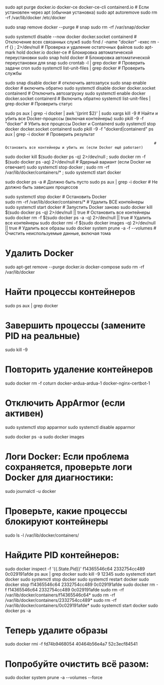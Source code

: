 sudo apt purge docker.io docker-ce docker-ce-cli containerd.io          # Если установлен через apt (обычная установка)
sudo apt autoremove
sudo rm -rf /var/lib/docker /etc/docker

sudo snap remove docker --purge                                         # snap
sudo rm -rf /var/snap/docker

sudo systemctl disable --now docker docker.socket containerd            # Отключение всех связанных служб
sudo find / -name "*docker*" -exec rm -rf {} \; 2>/dev/null             # Проверка и удаление остаточных файлов
sudo apt-mark hold docker.io docker-ce                                  # Блокировка автоматической переустановки
sudo snap hold docker                                                   # Блокировка автоматической переустановки для snap
sudo crontab -l | grep docker                                           # Проверить задачи cron
sudo systemctl list-unit-files | grep docker                            # Проверить службы

sudo snap disable docker                                                # отключить автозапуск
sudo snap enable docker                                                 # включить обратно
sudo systemctl disable docker docker.socket containerd                  # Отключить автозагрузку
sudo systemctl enable docker docker.socket containerd                   # Включить обратно
systemctl list-unit-files | grep docker                                 # Проверить статус

sudo ps aux | grep -i docker | awk '{print $2}' | sudo xargs kill -9    # Найти и убить все Docker-процессы (включая контейнеры)
sudo pkill -9 -f "docker"                                               # Убить все процессы Docker и Containerd
sudo systemctl stop docker docker.socket containerd
sudo pkill -9 -f "dockerd\|containerd"
ps aux | grep -i docker                                                 # Проверить результат

                                                                        # Остановить все контейнеры и убить их (если Docker ещё работает)
sudo docker kill $(sudo docker ps -q) 2>/dev/null ; sudo docker rm -f $(sudo docker ps -aq) 2>/dev/null
                                                                        # Ядерный вариант (если Docker не отвечает)
sudo systemctl stop docker ; sudo rm -rf /var/lib/docker/containers/* ; sudo systemctl start docker

sudo docker ps -a                                                       # Должно быть пусто
sudo ps aux | grep -i docker                                            # Не должно быть зависших процессов

sudo systemctl stop docker                                              # Остановить Docker  
sudo rm -rf /var/lib/docker/containers/*                                # Удалить ВСЕ контейнеры  
sudo systemctl start docker                                             # Запустить Docker заново
sudo docker kill $(sudo docker ps -q) 2>/dev/null || true               # Остановить все контейнеры
sudo docker rm -f $(sudo docker ps -a -q) 2>/dev/null || true           # Удалить все контейнеры
sudo docker rmi -f $(sudo docker images -q) 2>/dev/null || true         # Удалить все образы
sudo docker system prune -a -f --volumes                                # Очистить неиспользуемые данные, включая тома

# Удалить Docker
sudo apt-get remove --purge docker.io docker-compose
sudo rm -rf /var/lib/docker

# Найти процессы контейнеров
sudo ps aux | grep docker

# Завершить процессы (замените PID на реальные)
sudo kill -9 <PID1> <PID2> <PID3>

# Повторить удаление контейнеров
sudo docker rm -f coturn docker-ardua-ardua-1 docker-nginx-certbot-1

# Отключить AppArmor (если активен)
sudo systemctl stop apparmor
sudo systemctl disable apparmor

sudo docker ps -a
sudo docker images

# Логи Docker: Если проблема сохраняется, проверьте логи Docker для диагностики:
sudo journalctl -u docker

#### 
# Проверьте, какие процессы блокируют контейнеры
sudo ls -l /var/lib/docker/containers/

# Найдите PID контейнеров:
sudo docker inspect -f '{{.State.Pid}}' f14365546c64 2332754cc489 0c029191afde
ps aux | grep docker
sudo kill -9 12345
sudo systemctl start docker
sudo systemctl stop docker
sudo systemctl restart docker
sudo docker stop f14365546c64 2332754cc489 0c029191afde
sudo docker rm -f f14365546c64 2332754cc489 0c029191afde
sudo rm -rf /var/lib/docker/containers/f14365546c64*
sudo rm -rf /var/lib/docker/containers/2332754cc489*
sudo rm -rf /var/lib/docker/containers/0c029191afde*
sudo systemctl start docker
sudo docker ps -a
# Теперь удалите образы
sudo docker rmi -f fd74b9468054 40464b56e4a7 52c3ecf84541
# Попробуйте очистить всё разом:
sudo docker system prune -a --volumes --force
